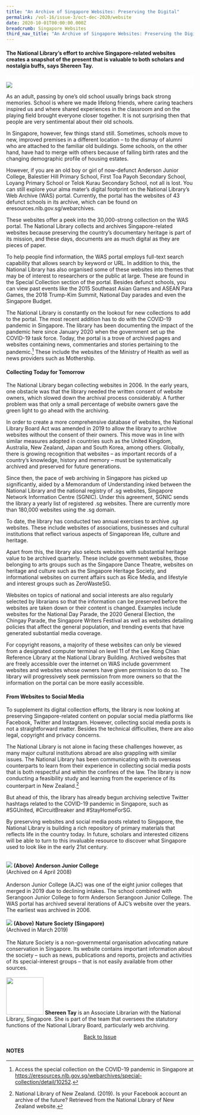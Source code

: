```yaml
---
title: "An Archive of Singapore Websites: Preserving the Digital"
permalink: /vol-16/issue-3/oct-dec-2020/website
date: 2020-10-01T00:00:00.000Z
breadcrumb: Singapore Websites
third_nav_title: "An Archive of Singapore Websites: Preserving the Digital"
---
```


<style>
table { 
	background-color: #ffeee1;
	}
.infobox { 
  padding: 20px;
  margin: 20px;
  background: #ffeee1
}
</style>

#### The National Library’s effort to archive Singapore-related websites creates a snapshot of the present that is valuable to both scholars and nostalgia buffs, says **Shereen Tay**.

<div style="background-color: white;">
<br/>
<img src="/images/Vol-16-issue-3/website/preservingdigital-opening.jpg">
</div>

As an adult, passing by one’s old school usually brings back strong memories. School is where we made lifelong friends, where caring teachers inspired us and where shared experiences in the classroom and on the playing field brought everyone closer together. It is not surprising then that people are very sentimental about their old schools.

In Singapore, however, few things stand still. Sometimes, schools move to new, improved premises in a different location – to the dismay of alumni who are attached to the familiar old buildings. Some schools, on the other hand, have had to merge with others because of falling birth rates and the changing demographic profile of housing estates.

However, if you are an old boy or girl of now-defunct Anderson Junior College, Balestier Hill Primary School, First Toa Payoh Secondary School, Loyang Primary School or Telok Kurau Secondary School, not all is lost. You can still explore your alma mater’s digital footprint on the National Library’s Web Archive (WAS) portal. Currently, the portal has the websites of 43 defunct schools in its archive, which can be found on eresources.nlb.gov.sg/webarchives.

These websites offer a peek into the 30,000-strong collection on the WAS portal. The National Library collects and archives Singapore-related websites because preserving the country’s documentary heritage is part of its mission, and these days, documents are as much digital as they are pieces of paper.

To help people find information, the WAS portal employs full-text search capability that allows search by keyword or URL. In addition to this, the National Library has also organised some of these websites into themes that may be of interest to researchers or the public at large. These are found in the Special Collection section of the portal. Besides defunct schools, you can view past events like the 2015 Southeast Asian Games and ASEAN Para Games, the 2018 Trump-Kim Summit, National Day parades and even the Singapore Budget.

The National Library is constantly on the lookout for new collections to add to the portal. The most recent addition has to do with the COVID-19 pandemic in Singapore. The library has been documenting the impact of the pandemic here since January 2020 when the government set up the COVID-19 task force. Today, the portal is a trove of archived pages and websites containing news, commentaries and stories pertaining to the pandemic.[^1] These include the websites of the Ministry of Health as well as news providers such as Mothership. 

#### **Collecting Today for Tomorrow**

The National Library began collecting websites in 2006. In the early years, one obstacle was that the library needed the written consent of website owners, which slowed down the archival process considerably. A further problem was that only a small percentage of website owners gave the green light to go ahead with the archiving. 

In order to create a more comprehensive database of websites, the National Library Board Act was amended in 2019 to allow the library to archive websites without the consent of their owners. This move was in line with similar measures adopted in countries such as the United Kingdom, Australia, New Zealand, Japan and South Korea, among others. Globally, there is growing recognition that websites – as important records of a country’s knowledge, history and memory – must be systematically archived and preserved for future generations.

Since then, the pace of web archiving in Singapore has picked up significantly, aided by a Memorandum of Understanding inked between the National Library and the national registry of .sg websites, Singapore Network Information Centre (SGNIC). Under this agreement, SGNIC sends the library a yearly list of registered .sg websites. There are currently more than 180,000 websites using the .sg domain.

To date, the library has conducted two annual exercises to archive .sg websites. These include websites of associations, businesses and cultural institutions that reflect various aspects of Singaporean life, culture and heritage.

Apart from this, the library also selects websites with substantial heritage value to be archived quarterly. These include government websites, those belonging to arts groups such as the Singapore Dance Theatre, websites on heritage and culture such as the Singapore Heritage Society, and informational websites on current affairs such as Rice Media, and lifestyle and interest groups such as ZeroWasteSG.

Websites on topics of national and social interests are also regularly selected by librarians so that the information can be preserved before the websites are taken down or their content is changed. Examples include websites for the National Day Parade, the 2020 General Election, the Chingay Parade, the Singapore Writers Festival as well as websites detailing policies that affect the general population, and trending events that have generated substantial media coverage.

For copyright reasons, a majority of these websites can only be viewed from a designated computer terminal on level 11 of the Lee Kong Chian Reference Library at the National Library Building. Archived websites that are freely accessible over the internet on WAS include government websites and websites whose owners have given permission to do so. The library will progressively seek permission from more owners so that the information on the portal can be more easily accessible.

#### **From Websites to Social Media**

To supplement its digital collection efforts, the library is now looking at preserving Singapore-related content on popular social media platforms like Facebook, Twitter and Instagram. However, collecting social media posts is not a straightforward matter. Besides the technical difficulties, there are also legal, copyright and privacy concerns. 

The National Library is not alone in facing these challenges however, as many major cultural institutions abroad are also grappling with similar issues. The National Library has been communicating with its overseas counterparts to learn from their experience in collecting social media posts that is both respectful and within the confines of the law. The library is now conducting a feasibility study and learning from the experience of its counterpart in New Zealand.[^2]

But ahead of this, the library has already begun archiving selective Twitter hashtags related to the COVID-19 pandemic in Singapore, such as #SGUnited, #CircuitBreaker and #StayHomeForSG. 

By preserving websites and social media posts related to Singapore, the National Library is building a rich repository of primary materials that reflects life in the country today. In future, scholars and interested citizens will be able to turn to this invaluable resource to discover what Singapore used to look like in the early 21st century. 

<div style="background-color: white;">
<br/>
<img src="/images/Vol-16-issue-3/website/preservingdigital-andersonjnrcol.jpg">
<b>(Above)</b> <b>Anderson Junior College</b>
<br>
(Archived on 4 April 2008)
<br>
<br>
Anderson Junior College (AJC) was one of the eight junior colleges that merged in 2019 due to declining intakes. The school combined with Serangoon Junior College to form Anderson Serangoon Junior College. The WAS portal has archived several iterations of AJC’s website over the years. The earliest was archived in 2006.
</div>

<div style="background-color: white;">
<br/>
<img src="/images/Vol-16-issue-3/website/preservingdigital-naturesociety.jpg">
<b>(Above)</b> <b>Nature Society (Singapore)</b>
<br>
(Archived in March 2019)
<br>
<br>
The Nature Society is a non-governmental organisation advocating nature conservation in Singapore. Its website contains important information about the society – such as news, publications and reports, projects and activities of its special-interest groups – that is not easily available from other sources.
</div>

<div style="background-color: white;">
<br/>
<img src="/images/Vol-16-issue-3/authors/ShereenTay.png" style="width: 100px; height: 100px;" />
<b>Shereen Tay</b> is an Associate Librarian with the National Library, Singapore. She is part of the team that oversees the statutory functions of the National Library Board, particularly web archiving.
</div>

<a href="https://nlb-ba-staging.netlify.app/vol-16/issue-3/oct-dec-2020/"><center>Back to Issue</center></a>

#### **NOTES**
[^1]: Access the special collection on the COVID-19 pandemic in Singapore at https://eresources.nlb.gov.sg/webarchives/special-collection/detail/10252.
[^2]: National Library of New Zealand. (2019). Is your Facebook account an archive of the future? Retrieved from the National Library of New Zealand website.
